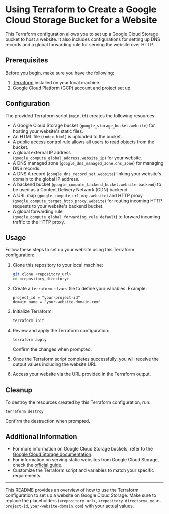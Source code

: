 # Using Terraform to Create a Google Cloud Storage Bucket for a Website

This Terraform configuration allows you to set up a Google Cloud Storage bucket to host a website. It also includes configurations for setting up DNS records and a global forwarding rule for serving the website over HTTP.

## Prerequisites

Before you begin, make sure you have the following:

1. [Terraform](https://www.terraform.io/downloads.html) installed on your local machine.
2. Google Cloud Platform (GCP) account and project set up.

## Configuration

The provided Terraform script (`main.tf`) creates the following resources:

- A Google Cloud Storage bucket (`google_storage_bucket.website`) for hosting your website's static files.
- An HTML file (`index.html`) is uploaded to the bucket.
- A public access control rule allows all users to read objects from the bucket.
- A global external IP address (`google_compute_global_address.website_ip`) for your website.
- A DNS managed zone (`google_dns_managed_zone.dns_zone`) for managing DNS records.
- A DNS A record (`google_dns_record_set.website`) linking your website's domain to the global IP address.
- A backend bucket (`google_compute_backend_bucket.website-backend`) to be used as a Content Delivery Network (CDN) backend.
- A URL map (`google_compute_url_map.website`) and HTTP proxy (`google_compute_target_http_proxy.website`) for routing incoming HTTP requests to your website's backend bucket.
- A global forwarding rule (`google_compute_global_forwarding_rule.default`) to forward incoming traffic to the HTTP proxy.

## Usage

Follow these steps to set up your website using this Terraform configuration:

1. Clone this repository to your local machine:

   ```bash
   git clone <repository_url>
   cd <repository_directory>
   ```

2. Create a `terraform.tfvars` file to define your variables. Example:

   ```hcl
   project_id = "your-project-id"
   domain_name = "your-website-domain.com"
   ```

3. Initialize Terraform:

   ```bash
   terraform init
   ```

4. Review and apply the Terraform configuration:

   ```bash
   terraform apply
   ```

   Confirm the changes when prompted.

5. Once the Terraform script completes successfully, you will receive the output values including the website URL.

6. Access your website via the URL provided in the Terraform output.

## Cleanup

To destroy the resources created by this Terraform configuration, run:

```bash
terraform destroy
```

Confirm the destruction when prompted.

## Additional Information

- For more information on Google Cloud Storage buckets, refer to the [Google Cloud Storage documentation](https://cloud.google.com/storage/docs).
- For information on serving static websites from Google Cloud Storage, check the [official guide](https://cloud.google.com/storage/docs/hosting-static-website).
- Customize the Terraform script and variables to match your specific requirements.

---

This README provides an overview of how to use the Terraform configuration to set up a website on Google Cloud Storage. Make sure to replace the placeholders (`<repository_url>`, `<repository_directory>`, `your-project-id`, `your-website-domain.com`) with your actual values.